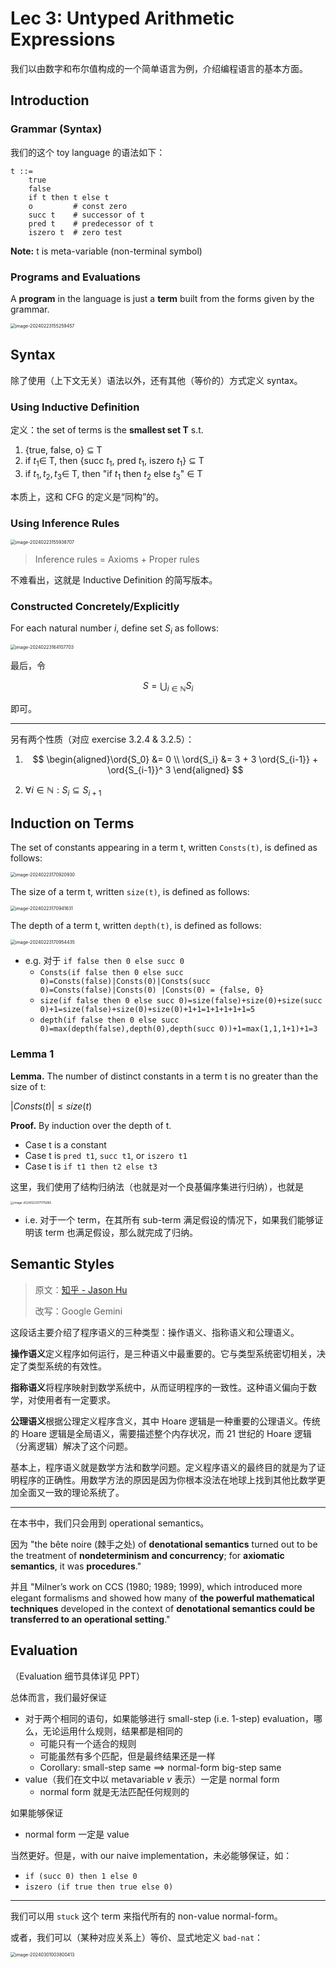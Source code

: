 $$
\newcommand{\ord}[1]{\lvert #1 \rvert}
$$



# Lec 3: Untyped Arithmetic Expressions

我们以由数字和布尔值构成的一个简单语言为例，介绍编程语言的基本方面。

## Introduction

### Grammar (Syntax)

我们的这个 toy language 的语法如下：

```
t ::=
	true
	false
	if t then t else t
	o         # const zero
	succ t    # successor of t
	pred t    # predecessor of t
	iszero t  # zero test
```

**Note:** t is meta-variable (non-terminal symbol)

### Programs and Evaluations

A **program** in the language is just a **term** built from the forms given by the grammar.

<img src="https://cdn.jsdelivr.net/gh/mtdickens/mtd-images/img/202402231553277.png" alt="image-20240223155259457" style="zoom:50%;" />

## Syntax

除了使用（上下文无关）语法以外，还有其他（等价的）方式定义 syntax。

### Using Inductive Definition

定义：the set of terms is the **smallest set T** s.t.

1. {true, false, o} $\subseteq$ T
2. if $t_1 \in$ T, then {succ $t_1$, pred $t_1$, iszero $t_1$} $\subseteq$ T
3. if $t_1, t_2, t_3 \in$ T, then "if $t_1$ then $t_2$ else $t_3$" $\in$ T

本质上，这和 CFG 的定义是“同构”的。

### Using Inference Rules

<img src="C:/Users/mtdickens/AppData/Roaming/Typora/typora-user-images/image-20240223155938707.png" alt="image-20240223155938707" style="zoom:50%;" />

> Inference rules = Axioms + Proper rules

不难看出，这就是 Inductive Definition 的简写版本。

### Constructed Concretely/Explicitly

For each natural number $i$, define set $S_i$ as follows:

<img src="https://cdn.jsdelivr.net/gh/mtdickens/mtd-images/img/202402231641305.png" alt="image-20240223164107703" style="zoom:50%;" />

最后，令

$$
S = \bigcup_{i \in \mathbb{N}} S_i
$$

即可。

---

另有两个性质（对应 exercise 3.2.4 & 3.2.5）：

1. $$
   \begin{aligned}\ord{S_0} &= 0 \\ \ord{S_i} &= 3 + 3 \ord{S_{i-1}} + \ord{S_{i-1}}^ 3 \end{aligned}
   $$

2. $\forall i \in \mathbb{N}: S_i \subseteq S_{i+1}$

## Induction on Terms

The set of constants appearing in a term t, written `Consts(t)`, is defined as follows: 

<img src="https://cdn.jsdelivr.net/gh/mtdickens/mtd-images/img/202402231709736.png" alt="image-20240223170920930" style="zoom:50%;" />

The size of a term t, written `size(t)`, is defined as follows: 

<img src="https://cdn.jsdelivr.net/gh/mtdickens/mtd-images/img/202402231709002.png" alt="image-20240223170941631" style="zoom:50%;" />

The depth of a term t, written `depth(t)`, is defined as follows: 

<img src="https://cdn.jsdelivr.net/gh/mtdickens/mtd-images/img/202402231709965.png" alt="image-20240223170954435" style="zoom:50%;" />

- e.g. 对于 `if false then 0 else succ 0`
  - `Consts(if false then 0 else succ 0)=Consts(false)|Consts(0)|Consts(succ 0)=Consts(false)|Consts(0) |Consts(0) = {false, 0}`
  - `size(if false then 0 else succ 0)=size(false)+size(0)+size(succ 0)+1=size(false)+size(0)+size(0)+1+1=1+1+1+1+1=5`
  - `depth(if false then 0 else succ 0)=max(depth(false),depth(0),depth(succ 0))+1=max(1,1,1+1)+1=3`

### Lemma 1

**Lemma.** The number of distinct constants in a term t is no greater than the size of t: 

$| Consts(t) | \leq size(t)$

**Proof.** By induction over the depth of t.
- Case t is a constant
- Case t is `pred t1`, `succ t1`, or `iszero t1`
- Case t is `if t1 then t2 else t3`

这里，我们使用了结构归纳法（也就是对一个良基偏序集进行归纳），也就是

<img src="https://cdn.jsdelivr.net/gh/mtdickens/mtd-images/img/202402231717346.png" alt="image-20240223171715665" style="zoom:33%;" />

- i.e. 对于一个 term，在其所有 sub-term 满足假设的情况下，如果我们能够证明该 term 也满足假设，那么就完成了归纳。

## Semantic Styles

> 原文：[知乎 - Jason Hu](https://www.zhihu.com/question/23861885/answer/762550769)
>
> 改写：Google Gemini

这段话主要介绍了程序语义的三种类型：操作语义、指称语义和公理语义。

**操作语义**定义程序如何运行，是三种语义中最重要的。它与类型系统密切相关，决定了类型系统的有效性。

**指称语义**将程序映射到数学系统中，从而证明程序的一致性。这种语义偏向于数学，对使用者有一定要求。

**公理语义**根据公理定义程序含义，其中 Hoare 逻辑是一种重要的公理语义。传统的 Hoare 逻辑是全局语义，需要描述整个内存状况，而 21 世纪的 Hoare 逻辑（分离逻辑）解决了这个问题。

基本上，程序语义就是数学方法和数学问题。定义程序语义的最终目的就是为了证明程序的正确性。用数学方法的原因是因为你根本没法在地球上找到其他比数学更加全面又一致的理论系统了。

---

在本书中，我们只会用到 operational semantics。

因为 "the bête noire (棘手之处) of **denotational semantics** turned out to be the treatment of **nondeterminism and concurrency**; for **axiomatic semantics**, it was **procedures**."

并且 "Milner’s work on CCS (1980; 1989; 1999), which introduced more elegant formalisms and showed how many of **the powerful mathematical techniques** developed in the context of **denotational semantics could be transferred to an operational setting**."

## Evaluation

（Evaluation 细节具体详见 PPT）

总体而言，我们最好保证

- 对于两个相同的语句，如果能够进行 small-step (i.e. 1-step) evaluation，哪么，无论运用什么规则，结果都是相同的
  - 可能只有一个适合的规则
  - 可能虽然有多个匹配，但是最终结果还是一样
  - Corollary: small-step same $\implies$ normal-form big-step same
- value（我们在文中以 metavariable $v$ 表示）一定是 normal form
  - normal form 就是无法匹配任何规则的

如果能够保证

- normal form 一定是 value

当然更好。但是，with our naive implementation，未必能够保证，如：

- `if (succ 0) then 1 else 0`
- `iszero (if true then true else 0)`

---

我们可以用 `stuck` 这个 term 来指代所有的 non-value normal-form。

或者，我们可以（某种对应关系上）等价、显式地定义 `bad-nat`：

<img src="https://cdn.jsdelivr.net/gh/mtdickens/mtd-images/img/202403010038602.png" alt="image-20240301003800413" style="zoom: 50%;" />